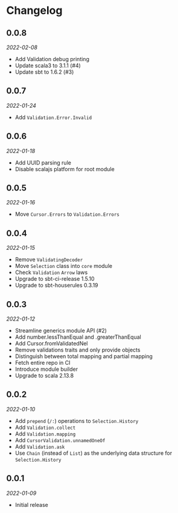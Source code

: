 # Changelog

## 0.0.8

_2022-02-08_

* Add Validation debug printing
* Update scala3 to 3.1.1 (#4)
* Update sbt to 1.6.2 (#3)

## 0.0.7

_2022-01-24_

* Add `Validation.Error.Invalid`

## 0.0.6

_2022-01-18_

* Add UUID parsing rule
* Disable scalajs platform for root module

## 0.0.5

_2022-01-16_

* Move `Cursor.Errors` to `Validation.Errors`

## 0.0.4

_2022-01-15_

* Remove `ValidatingDecoder`
* Move `Selection` class into `core` module
* Check `Validation` `Arrow` laws
* Upgrade to sbt-ci-release 1.5.10
* Upgrade to sbt-houserules 0.3.19

## 0.0.3

_2022-01-12_

* Streamline generics module API (#2)
* Add number.lessThanEqual and .greaterThanEqual
* Add Cursor.fromValidatedNel
* Remove validations traits and only provide objects
* Distinguish between total mapping and partial mapping
* Fetch entire repo in CI
* Introduce module builder
* Upgrade to scala 2.13.8

## 0.0.2

_2022-01-10_

* Add `prepend` (`/:`) operations to `Selection.History`
* Add `Validation.collect`
* Add `Validation.mapping`
* Add `CursorValidation.unnamedOneOf`
* Add `Validation.ask`
* Use `Chain` (instead of `List`) as the underlying data structure for `Selection.History`

## 0.0.1

_2022-01-09_

* Initial release